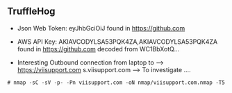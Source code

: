 ## TruffleHog

* Json Web Token: eyJhbGciOiJ found in https://github.com

* AWS API Key: AKIAVCODYLSA53PQK4ZA,AKIAVCODYLSA53PQK4ZA found in https://github.com decoded from WC1BbXotQ...

* Interesting Outbound connection from laptop to --> https://viisupport.com s.viisupport.com --> To investigate ....

```
# nmap -sC -sV -p- -Pn viisupport.com -oN nmap/viisupport.com.nmap -T5


```